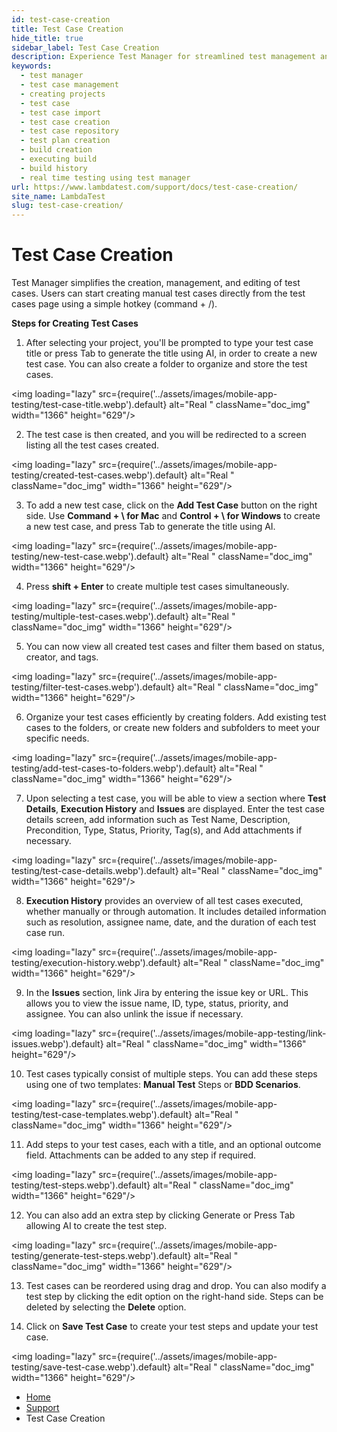 ```yaml
---
id: test-case-creation
title: Test Case Creation
hide_title: true
sidebar_label: Test Case Creation
description: Experience Test Manager for streamlined test management and real-time testing. Elevate your testing efficiency with various features and insights.
keywords:
  - test manager
  - test case management 
  - creating projects
  - test case
  - test case import
  - test case creation
  - test case repository
  - test plan creation
  - build creation
  - executing build
  - build history
  - real time testing using test manager
url: https://www.lambdatest.com/support/docs/test-case-creation/
site_name: LambdaTest
slug: test-case-creation/
---
```


<script type="application/ld+json"
      dangerouslySetInnerHTML={{ __html: JSON.stringify({
       "@context": "https://schema.org",
        "@type": "BreadcrumbList",
        "itemListElement": [{
          "@type": "ListItem",
          "position": 1,
          "name": "LambdaTest",
          "item": "https://www.lambdatest.com"
        },{
          "@type": "ListItem",
          "position": 2,
          "name": "Support",
          "item": "https://www.lambdatest.com/support/docs/"
        },{
          "@type": "ListItem",
          "position": 3,
          "name": "Test Case Creation",
          "item": "https://www.lambdatest.com/support/docs/test-case-creation/"
        }]
      })
    }}
></script>

# Test Case Creation

Test Manager simplifies the creation, management, and editing of test cases. Users can start creating manual test cases directly from the test cases page using a simple hotkey (command + /).

**Steps for Creating Test Cases**

1. After selecting your project, you'll be prompted to type your test case title or press Tab to generate the title using AI, in order to create a new test case. You can also create a folder to organize and store the test cases.

<img loading="lazy" src={require('../assets/images/mobile-app-testing/test-case-title.webp').default} alt="Real "  className="doc_img" width="1366" height="629"/>

2. The test case is then created, and you will be redirected to a screen listing all the  test cases created. 

<img loading="lazy" src={require('../assets/images/mobile-app-testing/created-test-cases.webp').default} alt="Real "  className="doc_img" width="1366" height="629"/>

3. To add a new test case, click on the **Add Test Case** button on the right side. Use **Command + \ for Mac** and **Control + \ for Windows** to create a new test case, and press Tab to generate the title using AI.

<img loading="lazy" src={require('../assets/images/mobile-app-testing/new-test-case.webp').default} alt="Real "  className="doc_img" width="1366" height="629"/>

4. Press **shift + Enter** to create multiple test cases simultaneously. 

<img loading="lazy" src={require('../assets/images/mobile-app-testing/multiple-test-cases.webp').default} alt="Real "  className="doc_img" width="1366" height="629"/>

5. You can now view all created test cases and filter them based on status, creator, and tags.

<img loading="lazy" src={require('../assets/images/mobile-app-testing/filter-test-cases.webp').default} alt="Real "  className="doc_img" width="1366" height="629"/>

6. Organize your test cases efficiently by creating folders. Add existing test cases to the folders, or create new folders and subfolders to meet your specific needs. 

<img loading="lazy" src={require('../assets/images/mobile-app-testing/add-test-cases-to-folders.webp').default} alt="Real "  className="doc_img" width="1366" height="629"/>

7. Upon selecting a test case, you will be able to view a section where **Test Details**, **Execution History** and **Issues** are displayed. Enter the test case details screen, add information such as Test Name, Description, Precondition, Type, Status, Priority, Tag(s), and Add attachments if necessary. 

<img loading="lazy" src={require('../assets/images/mobile-app-testing/test-case-details.webp').default} alt="Real "  className="doc_img" width="1366" height="629"/>

8. **Execution History** provides an overview of all test cases executed, whether manually or through automation. It includes detailed information such as resolution, assignee name, date, and the duration of each test case run.

<img loading="lazy" src={require('../assets/images/mobile-app-testing/execution-history.webp').default} alt="Real "  className="doc_img" width="1366" height="629"/>

9. In the **Issues** section, link Jira by entering the issue key or URL. This allows you to view the issue name, ID, type, status, priority, and assignee. You can also unlink the issue if necessary. 

<img loading="lazy" src={require('../assets/images/mobile-app-testing/link-issues.webp').default} alt="Real "  className="doc_img" width="1366" height="629"/>

10. Test cases typically consist of multiple steps. You can add these steps using one of two templates: **Manual Test** Steps or **BDD Scenarios**.

<img loading="lazy" src={require('../assets/images/mobile-app-testing/test-case-templates.webp').default} alt="Real "  className="doc_img" width="1366" height="629"/>

11. Add steps to your test cases, each with a title, and an optional outcome field. Attachments can be added to any step if required.

<img loading="lazy" src={require('../assets/images/mobile-app-testing/test-steps.webp').default} alt="Real "  className="doc_img" width="1366" height="629"/>

12. You can also add an extra step by clicking Generate or Press Tab allowing AI to create the test step.

<img loading="lazy" src={require('../assets/images/mobile-app-testing/generate-test-steps.webp').default} alt="Real "  className="doc_img" width="1366" height="629"/>

13. Test cases can be reordered using drag and drop. You can also modify a test step by clicking the edit option on the right-hand side. Steps can be deleted by selecting the **Delete** option.

14. Click on **Save Test Case** to create your test steps and update your test case. 

<img loading="lazy" src={require('../assets/images/mobile-app-testing/save-test-case.webp').default} alt="Real "  className="doc_img" width="1366" height="629"/>




<nav aria-label="breadcrumbs">
  <ul className="breadcrumbs">
    <li className="breadcrumbs__item">
      <a className="breadcrumbs__link" href="https://www.lambdatest.com">
        Home
      </a>
    </li>
    <li className="breadcrumbs__item">
      <a className="breadcrumbs__link" target="_self" href="https://www.lambdatest.com/support/docs/">
        Support
      </a>
    </li>
    <li className="breadcrumbs__item breadcrumbs__item--active">
      <span className="breadcrumbs__link">
       Test Case Creation
      </span>
    </li>
  </ul>
</nav>
